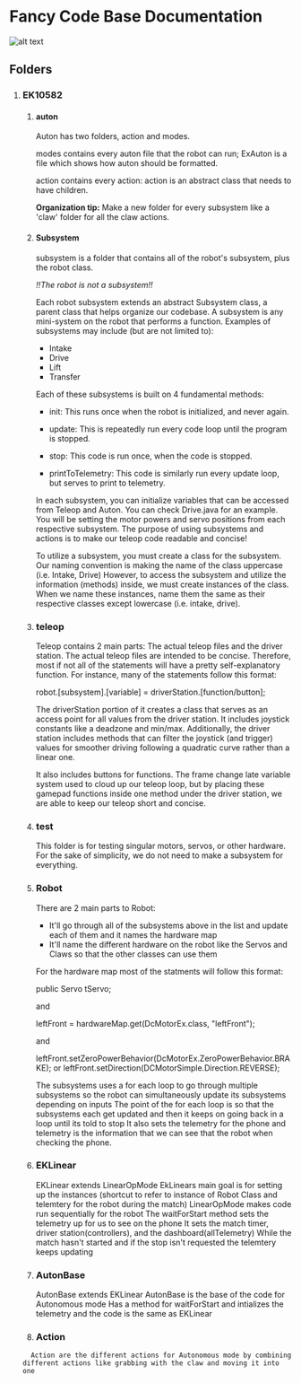 # Fancy Code Base Documentation

![alt text](https://images-ext-1.discordapp.net/external/ZDmSCC4ph744nzKZghkdjBnECEv0mcm1SGylW7qg3mo/https/i.postimg.cc/KxqsdcJt/EKCode-Structure-Flow-Chart.png?format=webp&quality=lossless&width=1483&height=834)
## Folders
1. ### EK10582
      1. #### auton
            Auton has two folders, action and modes.
            
            modes contains every auton file that the robot can run; ExAuton is a file which shows how auton should be formatted.
            
            action contains every action: action is an abstract class that needs to have children.


            **Organization tip:** Make a new folder for every subsystem like a 'claw' folder for all the claw actions.  


      2. #### Subsystem
            subsystem is a folder that contains all of the robot's subsystem, plus the robot class.  

            _!!The robot is not a subsystem!!_  

            Each robot subsystem extends an abstract Subsystem class, a parent class that helps organize
            our codebase. A subsystem is any mini-system on the robot that performs a function.
            Examples of subsystems may include (but are not limited to):  

            * Intake
            * Drive
            * Lift
            * Transfer  

            
            Each of these subsystems is built on 4 fundamental methods:  
            * init: 
                  This runs once when the robot is initialized, and never again.  

            * update: 
                  This is repeatedly run every code loop until the program is stopped.  

            * stop: 
                  This code is run once, when the code is stopped.  

            * printToTelemetry: 
                  This code is similarly run every update loop, but serves to print to telemetry.  

      
            In each subsystem, you can initialize variables that can be accessed from Teleop and Auton.
            You can check Drive.java for an example. You will be setting the motor powers and servo 
            positions from each respective subsystem. The purpose of using subsystems and actions is 
            to make our teleop code readable and concise!

            To utilize a subsystem, you must create a class for the subsystem.
            Our naming convention is making the name of the class uppercase (i.e. Intake, Drive)
            However, to access the subsystem and utilize the information (methods) inside, we must create instances of the class.
            When we name these instances, name them the same as their respective classes except lowercase (i.e. intake, drive).
         
            
      4. ### teleop  
            Teleop contains 2 main parts: The actual teleop files and the driver station.
            The actual teleop files are intended to be concise. Therefore, most if not all of the
            statements will have a pretty self-explanatory function.
            For instance, many of the statements follow this format:

            robot.[subsystem].[variable] = driverStation.[function/button];

            The driverStation portion of it creates a class that serves as an access point for all values
            from the driver station. It includes joystick constants like a deadzone and min/max.
            Additionally, the driver station includes methods that can filter the joystick (and trigger) values
            for smoother driving following a quadratic curve rather than a linear one.

            It also includes buttons for functions. The frame change late variable system used to cloud up our
            teleop loop, but by placing these gamepad functions inside one method under the driver station, 
            we are able to keep our teleop short and concise.


      5. ### test
         This folder is for testing singular motors, servos, or other hardware. For the sake of simplicity, we do not need to make a subsystem for everything.

      6. ### Robot
         There are 2 main parts to Robot:

         * It'll go through all of the subsystems above in the list and update each of them and it names the hardware map
         * It'll name the different hardware on the robot like the Servos and Claws so that the other classes can use them
           
         For the hardware map most of the statments will follow this format:

         public Servo tServo;

         and

         leftFront = hardwareMap.get(DcMotorEx.class, "leftFront");

         and

         leftFront.setZeroPowerBehavior(DcMotorEx.ZeroPowerBehavior.BRAKE); or leftFront.setDirection(DCMotorSimple.Direction.REVERSE);

         The subsystems uses a for each loop to go through multiple subsystems so the robot can simultaneously update its subsystems depending on inputs
         The point of the for each loop is so that the subsystems each get updated and then it keeps on going back in a loop until its told to stop
         It also sets the telemetry for the phone and telemetry is the information that we can see that the robot when checking the phone.

      8. ### EKLinear
         EKLinear extends LinearOpMode
         EkLinears main goal is for setting up the instances (shortcut to refer to instance of Robot Class and telemtery for the robot during the match)
         LinearOpMode makes code run sequentially for the robot
         The waitForStart method sets the telemetry up for us to see on the phone
         It sets the match timer, driver station(controllers), and the dashboard(allTelemetry)
         While the match hasn't started and if the stop isn't requested the telemtery keeps updating

      9. ### AutonBase
         AutonBase extends EKLinear
         AutonBase is the base of the code for Autonomous mode
         Has a method for waitForStart and intializes the telemetry and the code is the same as EKLinear

      10. ### Action
         Action are the different actions for Autonomous mode by combining different actions like grabbing with the claw and moving it into one

